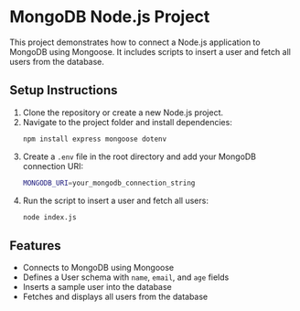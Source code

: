 # MongoDB Node.js Project

This project demonstrates how to connect a Node.js application to MongoDB using Mongoose. It includes scripts to insert a user and fetch all users from the database.

## Setup Instructions

1. Clone the repository or create a new Node.js project.
2. Navigate to the project folder and install dependencies:
   ```sh
   npm install express mongoose dotenv
   ```
3. Create a `.env` file in the root directory and add your MongoDB connection URI:
   ```sh
   MONGODB_URI=your_mongodb_connection_string
   ```
4. Run the script to insert a user and fetch all users:
   ```sh
   node index.js
   ```

## Features

- Connects to MongoDB using Mongoose
- Defines a User schema with `name`, `email`, and `age` fields
- Inserts a sample user into the database
- Fetches and displays all users from the database
